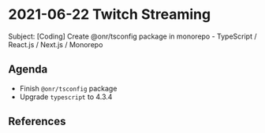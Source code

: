 # 2021-06-22 Twitch Streaming

Subject: [Coding] Create @onr/tsconfig package in monorepo - TypeScript / React.js / Next.js / Monorepo


## Agenda

- Finish `@onr/tsconfig` package
- Upgrade `typescript` to 4.3.4

## References
